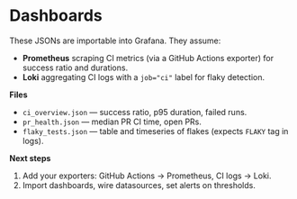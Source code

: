 # Dashboards

These JSONs are importable into Grafana. They assume:

- **Prometheus** scraping CI metrics (via a GitHub Actions exporter) for success ratio and durations.
- **Loki** aggregating CI logs with a `job="ci"` label for flaky detection.

**Files**

- `ci_overview.json` — success ratio, p95 duration, failed runs.
- `pr_health.json` — median PR CI time, open PRs.
- `flaky_tests.json` — table and timeseries of flakes (expects `FLAKY` tag in logs).

**Next steps**

1. Add your exporters: GitHub Actions → Prometheus, CI logs → Loki.
2. Import dashboards, wire datasources, set alerts on thresholds.
